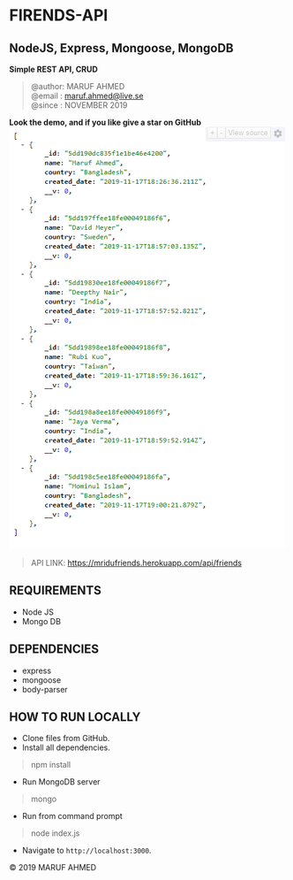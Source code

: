 # FIRENDS-API
## NodeJS, Express, Mongoose, MongoDB
**Simple REST API, CRUD**<br>

> @author: MARUF AHMED<br>
> @email : maruf.ahmed@live.se<br>
> @since : NOVEMBER 2019<br>

**Look the demo, and if you like give a star on GitHub**
![](/screenshot/friends-api.png)
>API LINK: https://mridufriends.herokuapp.com/api/friends<br>

## REQUIREMENTS
* Node JS
* Mongo DB

## DEPENDENCIES
* express
* mongoose
* body-parser

## HOW TO RUN LOCALLY
* Clone files from GitHub. <br>
* Install all dependencies. 
> npm install
* Run MongoDB server
> mongo
* Run from command prompt
> node index.js
* Navigate to `http://localhost:3000`. 

&copy; 2019 MARUF AHMED<br> 
